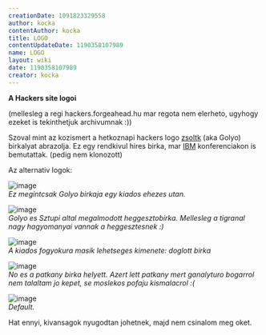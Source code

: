 ```yaml
---
creationDate: 1091823329558 
author: kocka 
contentAuthor: kocka 
title: LOGO 
contentUpdateDate: 1190358107989 
name: LOGO 
layout: wiki 
date: 1190358107989 
creator: kocka 
---
```

__A Hackers site logoi__

(mellesleg a regi hackers.forgeahead.hu mar regota nem elerheto, ugyhogy ezeket is tekinthetjuk archivumnak :))

Szoval mint az kozismert a hetkoznapi hackers logo [zsoltk](zsoltk.html) (aka Golyo) birkalyat abrazolja. Ez egy rendkivul hires birka, mar [IBM](IBM.html) konferenciakon is bemutattak. (pedig nem klonozott)

Az alternativ logok:

![image](http://jhacks.anzix.net/space/LOGO/hackers-logo-alultaplalt.png)<br/>
_Ez megintcsak Golyo birkaja egy kiados ehezes utan._

![image](http://jhacks.anzix.net/space/start/2004-07-26/3/hackers-logo-heggeszto.png)<br/>
_Golyo es Sztupi altal megalmodott heggesztobirka. Mellesleg a tigranal nagy hagyomanyai vannak a heggesztesnek :)_

![image](http://jhacks.anzix.net/space/start/2004-07-26/3/hackers-logo-doglottbirka.png)<br/>
_A kiados fogyokura masik lehetseges kimenete: doglott birka_

![image](http://jhacks.anzix.net/space/start/2004-07-26/3/hackers-logo-patkany.png)<br/>
_No es a patkany birka helyett. Azert lett patkany mert ganalyturo bogarrol nem talaltam jo kepet, se moslekos pofaju kismalacrol :(_

![image](http://jhacks.anzix.net/space/LOGO/hackers-logo.png)<br/>
_Default._


Hat ennyi, kivansagok nyugodtan johetnek, majd nem csinalom meg oket.
